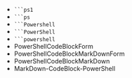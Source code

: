 - ` ```ps1 `
- ` ```ps `
- ` ```Powershell `
- ` ```PowerShell `
- ` ```powershell `
- PowerShellCodeBlockForm
- PowerShellCodeBlockMarkDownForm
- PowerShellCodeBlockMarkDown
- MarkDown-CodeBlock-PowerShell